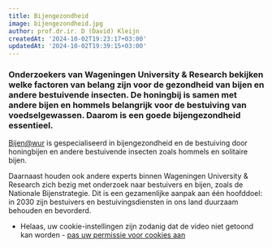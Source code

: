 ```yaml
---
title: Bijengezondheid
image: bijengezondheid.jpg
author: prof.dr.ir. D (David) Kleijn
createdAt: '2024-10-02T19:23:17+03:00'
updatedAt: '2024-10-02T19:39:15+03:00'
---
```

### Onderzoekers van Wageningen University & Research bekijken welke factoren van belang zijn voor de gezondheid van bijen en andere bestuivende insecten. De honingbij is samen met andere bijen en hommels belangrijk voor de bestuiving van voedselgewassen. Daarom is een goede bijengezondheid essentieel.

[Bijen@wur](https://www.wur.nl/nl/onderzoek-resultaten/onderzoeksinstituten/plant-research/business-units/biointeracties-plantgezondheid/bijen.htm "Bijen")  is gespecialiseerd in bijengezondheid en de bestuiving door honingbijen en andere bestuivende insecten zoals hommels en solitaire bijen.

Daarnaast houden ook andere experts binnen Wageningen University & Research zich bezig met onderzoek naar bestuivers en bijen, zoals de Nationale Bijenstrategie. Dit is een gezamenlijke aanpak aan één hoofddoel: in 2030 zijn bestuivers en bestuivingsdiensten in ons land duurzaam behouden en bevorderd.

- Helaas, uw cookie-instellingen zijn zodanig dat de video niet getoond kan worden -  [pas uw permissie voor cookies aan](https://www.wur.nl/nl/onderzoek-resultaten/onderzoeksinstituten/environmental-research/show-wenr/bijengezondheid.htm#)
